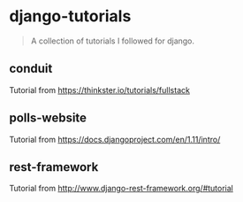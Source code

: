 # django-tutorials
> A collection of tutorials I followed for django.

## conduit
Tutorial from https://thinkster.io/tutorials/fullstack

## polls-website
Tutorial from https://docs.djangoproject.com/en/1.11/intro/

## rest-framework
Tutorial from http://www.django-rest-framework.org/#tutorial
